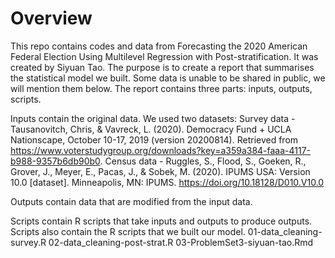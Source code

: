 # Overview
This repo contains codes and data from Forecasting the 2020 American Federal Election Using Multilevel Regression with Post-stratification. It was created by Siyuan Tao. The purpose is to create a report that summarises the statistical model we built. Some data is unable to be shared in public, we will mention them below. The report contains three parts: inputs, outputs, scripts.

Inputs contain the original data. We used two datasets:
  Survey data - Tausanovitch, Chris, & Vavreck, L. (2020). Democracy Fund + UCLA Nationscape, October 10-17, 2019 (version 20200814). Retrieved from https://www.voterstudygroup.org/downloads?key=a359a384-faaa-4117-b988-9357b6db90b0.
  Census data - Ruggles, S., Flood, S., Goeken, R., Grover, J., Meyer, E., Pacas, J., & Sobek, M. (2020). IPUMS USA: Version 10.0 [dataset]. Minneapolis, MN: IPUMS. https://doi.org/10.18128/D010.V10.0
  
Outputs contain data that are modified from the input data.

Scripts contain R scripts that take inputs and outputs to produce outputs. Scripts also contain the R scripts that we built our model.
  01-data_cleaning-survey.R
  02-data_cleaning-post-strat.R
  03-ProblemSet3-siyuan-tao.Rmd
